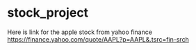 # stock_project

Here is link for the apple stock from yahoo finance
https://finance.yahoo.com/quote/AAPL?p=AAPL&.tsrc=fin-srch
